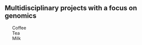 

<h2>Multidisciplinary projects with a focus on genomics</h2>

<ul style="list-style-type:none;">
  <li>Coffee</li>
  <li>Tea</li>
  <li>Milk</li>
</ul>  

